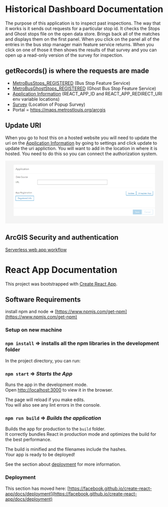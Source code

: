 
# Historical Dashboard Documentation

The purpose of this application is to inspect past inspections. The way that it works is it sends out requests for a particular stop id. It checks the Stops and Ghost stops file on the open data store. Brings back all of the matches and displays them on the first panel. When you click on the panel all of the entries in the bus stop manager main feature service returns. When you click on one of those it then shows the results of that survey and you can open up a read-only version of the survey for inspection.

## getRecords() is where the requests are made

- [MetroBusStops_REGISTERED](https://maps.metrostlouis.org/arcgis/home/item.html?id=0e86eeb07c924b5497639870cdb8192e) (Bus Stop Feature Service)
- [MetroBusGhostStops_REGISTERED](https://maps.metrostlouis.org/arcgis/home/item.html?id=4f8abd9b058f4efeb7d6f8d643e723e7) (Ghost Bus Stop Feature Service)
- [Application Information](https://maps.metrostlouis.org/arcgis/home/item.html?id=9640284533ff41cea8ab9477bca157af) (REACT_APP_ID and REACT_APP_REDIRECT_URI env variable locations)
- [Survey](https://maps.metrostlouis.org/arcgis/home/item.html?id=5112a8568fc34207b4a1b6b8c3777633) (Location of Popup Survey)
- Portal = https://maps.metrostlouis.org/arcgis

## Update URI
When you go to host this on a hosted website you will need to update the uri on the [Application Information](https://maps.metrostlouis.org/arcgis/home/item.html?id=9640284533ff41cea8ab9477bca157af) by going to settings and click update to update the uri appliction. You will want to add in the location in where it is hosted. You need to do this so you can connect the authorization system.

![register_info.PNG](register_info.PNG)

## ArcGIS Security and authentication

[Serverless web app workflow
](https://developers.arcgis.com/documentation/security-and-authentication/oauth-2.0/serverless-web-apps/)


# React App Documentation

This project was bootstrapped with [Create React App](https://github.com/facebook/create-react-app).

## Software Requirements

install npm and node => [https://www.npmjs.com/get-npm](https://www.npmjs.com/get-npm)


### Setup on new machine

### `npm install` => installs all the npm libraries in the development folder

In the project directory, you can run:

### `npm start` => ***Starts the App***

Runs the app in the development mode.\
Open [http://localhost:3000](http://localhost:3000) to view it in the browser.

The page will reload if you make edits.\
You will also see any lint errors in the console.

### `npm run build` => ***Builds the application***

Builds the app for production to the `build` folder.\
It correctly bundles React in production mode and optimizes the build for the best performance.

The build is minified and the filenames include the hashes.\
Your app is ready to be deployed!

See the section about [deployment](https://facebook.github.io/create-react-app/docs/deployment) for more information.

### Deployment

This section has moved here: [https://facebook.github.io/create-react-app/docs/deployment](https://facebook.github.io/create-react-app/docs/deployment)
